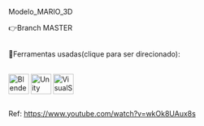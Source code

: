 Modelo_MARIO_3D

👉Branch MASTER
##
🎈Ferramentas usadas(clique para ser direcionado):
<div style="display: inline_block"><br>
  <a href="https://www.blender.org/download/" target="_blank">
 <img  align="center" alt="Blender" height="40" width="40" src="https://cdn.jsdelivr.net/gh/devicons/devicon/icons/blender/blender-original.svg" target="_blank"></a>
  <a href="https://unity.com/products" target="_blank"><img  align="center" alt="Unity" height="40" width="40" src="https://cdn.jsdelivr.net/gh/devicons/devicon/icons/unity/unity-original.svg" target="_blank"></a>
  <a href=https://code.visualstudio.com target="_blank"><img  align="center" alt="VisualStudio" height="40" width="40" src="https://cdn.jsdelivr.net/gh/devicons/devicon/icons/visualstudio/visualstudio-plain.svg" target="_blank"></a>
</div>

##
Ref: https://www.youtube.com/watch?v=wkOk8UAux8s
